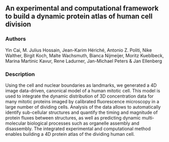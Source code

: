 ## An experimental and computational framework to build a dynamic protein atlas of human cell division

### Authors

Yin Cai, M. Julius Hossain, Jean-Karim Hériché, Antonio Z. Politi, Nike Walther, Birgit Koch, Malte Wachsmuth, Bianca Nijmeijer, Moritz Kueblbeck, Marina Martinic Kavur, Rene Ladurner, Jan-Michael Peters & Jan Ellenberg

### Description

Using the cell and nuclear boundaries as landmarks, we generated a 4D image data-driven, canonical model of a human mitotic cell. This model is used to integrate the dynamic distribution of 3D concentration data for many mitotic proteins imaged by calibrated fluorescence microscopy in a large number of dividing cells. Analysis of the data allows to automatically identify sub-cellular structures and quantify the timing and magnitude of protein fluxes between structures, as well as predicting dynamic multi-molecular biological processes such as organelle assembly and disassembly. The integrated experimental and computational method enables building a 4D protein atlas of the dividing human cell.